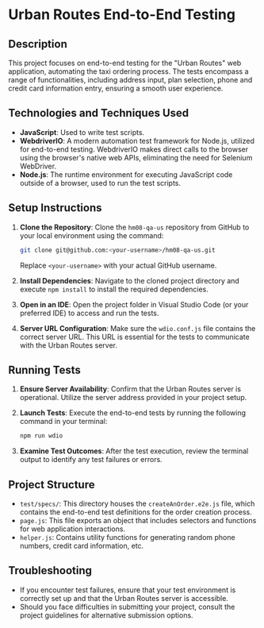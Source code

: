 # Urban Routes End-to-End Testing

## Description

This project focuses on end-to-end testing for the "Urban Routes" web application, automating the taxi ordering process. The tests encompass a range of functionalities, including address input, plan selection, phone and credit card information entry, ensuring a smooth user experience.

## Technologies and Techniques Used

- **JavaScript**: Used to write test scripts.
- **WebdriverIO**: A modern automation test framework for Node.js, utilized for end-to-end testing. WebdriverIO makes direct calls to the browser using the browser's native web APIs, eliminating the need for Selenium WebDriver.
- **Node.js**: The runtime environment for executing JavaScript code outside of a browser, used to run the test scripts.

## Setup Instructions

1. **Clone the Repository**: Clone the `hm08-qa-us` repository from GitHub to your local environment using the command:
    ```sh
    git clone git@github.com:<your-username>/hm08-qa-us.git
    ```
    Replace `<your-username>` with your actual GitHub username.

2. **Install Dependencies**: Navigate to the cloned project directory and execute `npm install` to install the required dependencies.

3. **Open in an IDE**: Open the project folder in Visual Studio Code (or your preferred IDE) to access and run the tests.

4. **Server URL Configuration**: Make sure the `wdio.conf.js` file contains the correct server URL. This URL is essential for the tests to communicate with the Urban Routes server.

## Running Tests

1. **Ensure Server Availability**: Confirm that the Urban Routes server is operational. Utilize the server address provided in your project setup.

2. **Launch Tests**: Execute the end-to-end tests by running the following command in your terminal:
    ```sh
    npm run wdio
    ```

3. **Examine Test Outcomes**: After the test execution, review the terminal output to identify any test failures or errors.

## Project Structure

- `test/specs/`: This directory houses the `createAnOrder.e2e.js` file, which contains the end-to-end test definitions for the order creation process.
- `page.js`: This file exports an object that includes selectors and functions for web application interactions.
- `helper.js`: Contains utility functions for generating random phone numbers, credit card information, etc.

## Troubleshooting

- If you encounter test failures, ensure that your test environment is correctly set up and that the Urban Routes server is accessible.
- Should you face difficulties in submitting your project, consult the project guidelines for alternative submission options.

